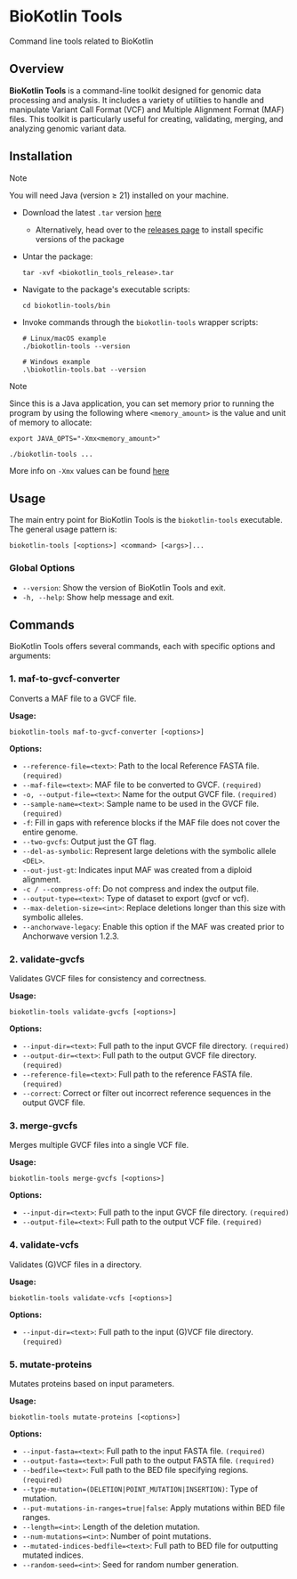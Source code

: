 
# BioKotlin Tools
Command line tools related to BioKotlin

## Overview
**BioKotlin Tools** is a command-line toolkit designed for genomic data processing and analysis. It includes a variety of utilities to handle and manipulate Variant Call Format (VCF) and Multiple Alignment Format (MAF) files. This toolkit is particularly useful for creating, validating, merging, and analyzing genomic variant data.

## Installation

> [!NOTE]
> You will need Java (version $\geq$ 21) installed on your machine.

* Download the latest `.tar` version [here](https://github.com/maize-genetics/biokotlin-tools/releases/latest)
  + Alternatively, head over to the [releases page](https://github.com/maize-genetics/biokotlin-tools/releases)
    to install specific versions of the package

* Untar the package:

  ```shell
  tar -xvf <biokotlin_tools_release>.tar
  ```

* Navigate to the package's executable scripts:

  ```shell
  cd biokotlin-tools/bin
  ```

* Invoke commands through the `biokotlin-tools` wrapper scripts:

  ```shell
  # Linux/macOS example
  ./biokotlin-tools --version

  # Windows example
  .\biokotlin-tools.bat --version
  ```

> [!NOTE]
> Since this is a Java application, you can set memory prior to running the program
> by using the following where `<memory_amount>` is the value and unit of memory to
> allocate:
>
> ```shell
> export JAVA_OPTS="-Xmx<memory_amount>"
> 
> ./biokotlin-tools ...
> ```
>
> More info on `-Xmx` values can be found [here](https://docs.oracle.com/cd/E13150_01/jrockit_jvm/jrockit/jrdocs/refman/optionX.html#wp999528)


## Usage
The main entry point for BioKotlin Tools is the `biokotlin-tools` executable. The general usage pattern is:

```
biokotlin-tools [<options>] <command> [<args>]...
```

### Global Options
- `--version`: Show the version of BioKotlin Tools and exit.
- `-h, --help`: Show help message and exit.

## Commands
BioKotlin Tools offers several commands, each with specific options and arguments:

### 1. maf-to-gvcf-converter
Converts a MAF file to a GVCF file.

**Usage:**
```
biokotlin-tools maf-to-gvcf-converter [<options>]
```

**Options:**
- `--reference-file=<text>`: Path to the local Reference FASTA file. `(required)`
- `--maf-file=<text>`: MAF file to be converted to GVCF. `(required)`
- `-o, --output-file=<text>`: Name for the output GVCF file. `(required)`
- `--sample-name=<text>`: Sample name to be used in the GVCF file. `(required)`
- `-f`: Fill in gaps with reference blocks if the MAF file does not cover the entire genome.
- `--two-gvcfs`: Output just the GT flag.
- `--del-as-symbolic`: Represent large deletions with the symbolic allele `<DEL>`.
- `--out-just-gt`: Indicates input MAF was created from a diploid alignment.
- `-c / --compress-off`: Do not compress and index the output file.
- `--output-type=<text>`: Type of dataset to export (gvcf or vcf).
- `--max-deletion-size=<int>`: Replace deletions longer than this size with symbolic alleles.
- `--anchorwave-legacy`: Enable this option if the MAF was created prior to Anchorwave version 1.2.3.

### 2. validate-gvcfs
Validates GVCF files for consistency and correctness.

**Usage:**
```
biokotlin-tools validate-gvcfs [<options>]
```

**Options:**
- `--input-dir=<text>`: Full path to the input GVCF file directory. `(required)`
- `--output-dir=<text>`: Full path to the output GVCF file directory. `(required)`
- `--reference-file=<text>`: Full path to the reference FASTA file. `(required)`
- `--correct`: Correct or filter out incorrect reference sequences in the output GVCF file.

### 3. merge-gvcfs
Merges multiple GVCF files into a single VCF file.

**Usage:**
```
biokotlin-tools merge-gvcfs [<options>]
```

**Options:**
- `--input-dir=<text>`: Full path to the input GVCF file directory. `(required)`
- `--output-file=<text>`: Full path to the output VCF file. `(required)`

### 4. validate-vcfs
Validates (G)VCF files in a directory.

**Usage:**
```
biokotlin-tools validate-vcfs [<options>]
```

**Options:**
- `--input-dir=<text>`: Full path to the input (G)VCF file directory. `(required)`

### 5. mutate-proteins
Mutates proteins based on input parameters.

**Usage:**
```
biokotlin-tools mutate-proteins [<options>]
```

**Options:**
- `--input-fasta=<text>`: Full path to the input FASTA file. `(required)`
- `--output-fasta=<text>`: Full path to the output FASTA file. `(required)`
- `--bedfile=<text>`: Full path to the BED file specifying regions. `(required)`
- `--type-mutation=(DELETION|POINT_MUTATION|INSERTION)`: Type of mutation.
- `--put-mutations-in-ranges=true|false`: Apply mutations within BED file ranges.
- `--length=<int>`: Length of the deletion mutation.
- `--num-mutations=<int>`: Number of point mutations.
- `--mutated-indices-bedfile=<text>`: Full path to BED file for outputting mutated indices.
- `--random-seed=<int>`: Seed for random number generation.
